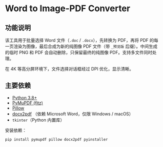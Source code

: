 # Word to Image-PDF Converter

## 功能说明
该工具用于批量选择 Word 文件（`.doc` / `.docx`），先转换为 PDF，再将 PDF 的每一页渲染为图像，最后合成为新的纯图像 PDF 文件（带 `_预览版` 后缀）。中间生成的临时 PNG 和 PDF 会自动删除，只保留最终的纯图像 PDF。支持多文件同时处理。

在 4K 等高分屏环境下，文件选择对话框经过 DPI 优化，显示清晰。

## 主要依赖
- [Python 3.8+](https://www.python.org/)
- [PyMuPDF (fitz)](https://pymupdf.readthedocs.io/)
- [Pillow](https://pillow.readthedocs.io/)
- [docx2pdf](https://github.com/AlJohri/docx2pdf) （依赖 Microsoft Word，仅限 Windows / macOS）
- `tkinter`（Python 内置库）

安装依赖：
```bash
pip install pymupdf pillow docx2pdf pyinstaller
